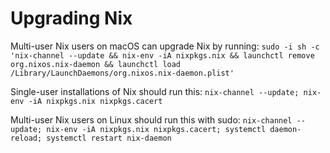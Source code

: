 # Upgrading Nix

Multi-user Nix users on macOS can upgrade Nix by running: `sudo -i sh -c
'nix-channel --update &&
nix-env -iA nixpkgs.nix &&
launchctl remove org.nixos.nix-daemon &&
launchctl load /Library/LaunchDaemons/org.nixos.nix-daemon.plist'`

Single-user installations of Nix should run this: `nix-channel --update;
nix-env -iA nixpkgs.nix nixpkgs.cacert`

Multi-user Nix users on Linux should run this with sudo: `nix-channel
--update; nix-env -iA nixpkgs.nix nixpkgs.cacert; systemctl
daemon-reload; systemctl restart nix-daemon`
